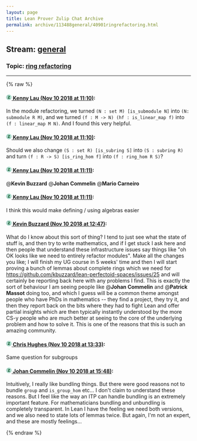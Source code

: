 ```yaml
---
layout: page
title: Lean Prover Zulip Chat Archive 
permalink: archive/113488general/40901ringrefactoring.html
---
```


## Stream: [general](index.html)
### Topic: [ring refactoring](40901ringrefactoring.html)

---


{% raw %}
#### [![Click to go to Zulip](../../assets/img/zulip2.png) Kenny Lau (Nov 10 2018 at 11:10)](https://leanprover.zulipchat.com/#narrow/stream/113488-general/topic/ring%20refactoring/near/147427723):
In the module refactoring, we turned `(N : set M) [is_submodule N]` into `(N: submodule R M)`, and we turned `(f : M -> N) (hf : is_linear_map f)` into `(f : linear_map M N)`. And I found this very helpful.

#### [![Click to go to Zulip](../../assets/img/zulip2.png) Kenny Lau (Nov 10 2018 at 11:10)](https://leanprover.zulipchat.com/#narrow/stream/113488-general/topic/ring%20refactoring/near/147427733):
Should we also change `(S : set R) [is_subring S]` into `(S : subring R)` and turn `(f : R -> S) [is_ring_hom f]` into `(f : ring_hom R S)`?

#### [![Click to go to Zulip](../../assets/img/zulip2.png) Kenny Lau (Nov 10 2018 at 11:11)](https://leanprover.zulipchat.com/#narrow/stream/113488-general/topic/ring%20refactoring/near/147427736):
@**Kevin Buzzard** @**Johan Commelin** @**Mario Carneiro**

#### [![Click to go to Zulip](../../assets/img/zulip2.png) Kenny Lau (Nov 10 2018 at 11:11)](https://leanprover.zulipchat.com/#narrow/stream/113488-general/topic/ring%20refactoring/near/147427742):
I think this would make defining / using algebras easier

#### [![Click to go to Zulip](../../assets/img/zulip2.png) Kevin Buzzard (Nov 10 2018 at 12:47)](https://leanprover.zulipchat.com/#narrow/stream/113488-general/topic/ring%20refactoring/near/147430470):
What do I know about this sort of thing? I tend to just see what the state of stuff is, and then try to write mathematics, and if I get stuck I ask here and then people that understand these infrastructure issues say things like "oh OK looks like we need to entirely refactor modules". Make all the changes you like; I will finish my UG course in 5 weeks' time and then I will start proving a bunch of lemmas about complete rings which we need for https://github.com/kbuzzard/lean-perfectoid-spaces/issues/25 and will certainly be reporting back here with any problems I find. This is exactly the sort of behaviour I am seeing people like @**Johan Commelin** and @**Patrick Massot**  doing too, and which I guess will be a common theme amongst people who have PhDs in mathematics -- they find a project, they try it, and then they report back on the bits where they had to fight Lean and offer partial insights which are then typically instantly understood by the more CS-y people who are much better at seeing to the core of the underlying problem and how to solve it. This is one of the reasons that this is such an amazing community.

#### [![Click to go to Zulip](../../assets/img/zulip2.png) Chris Hughes (Nov 10 2018 at 13:33)](https://leanprover.zulipchat.com/#narrow/stream/113488-general/topic/ring%20refactoring/near/147431769):
Same question for subgroups

#### [![Click to go to Zulip](../../assets/img/zulip2.png) Johan Commelin (Nov 10 2018 at 15:48)](https://leanprover.zulipchat.com/#narrow/stream/113488-general/topic/ring%20refactoring/near/147435630):
Intuitively, I really like bundling things. But there were good reasons not to bundle `group` and `is_group_hom` etc... I don't claim to understand these reasons. But I feel like the way an ITP can handle bundling is an extremely important feature. For mathematicians bundling and unbundling is completely transparent. In Lean I have the feeling we need both versions, and we also need to state lots of lemmas twice. But again, I'm not an expert, and these are mostly feelings...


{% endraw %}
